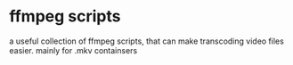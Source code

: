 # ffmpeg scripts
a useful collection of ffmpeg scripts, that can make transcoding video files easier.
mainly for .mkv containsers

